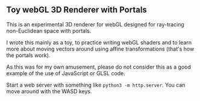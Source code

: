 Toy webGL 3D Renderer with Portals
----------------------------------

This is an experimental 3D renderer for webGL designed for ray-tracing non-Euclidean space with portals.

I wrote this mainly as a toy, to practice writing webGL shaders and to learn more about moving vectors around
using affine transformations (that's how the portals work).

As this was for my own amusement, please do not consider this as a good example of the use of JavaScript or GLSL code.

Start a web server with something like `python3 -m http.server`. You can move around with the WASD keys.